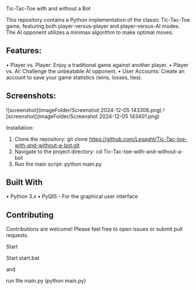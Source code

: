 Tic-Tac-Toe with and without a Bot

This repository contains a Python implementation of the classic Tic-Tac-Toe game, featuring both player-versus-player and player-versus-AI modes. The AI opponent utilizes a minimax algorithm to make optimal moves.

## Features:

• Player vs. Player: Enjoy a traditional game against another player.
• Player vs. AI: Challenge the unbeatable AI opponent.
• User Accounts: Create an account to save your game statistics (wins, losses, ties).

## Screenshots:

![screenshot](imageFolder/Screenshot 2024-12-05 143308.png)
![screenshot](imageFolder/Screenshot 2024-12-05 143401.png)


Installation:

1. Clone the repository: git clone https://github.com/Lesaght/Tic-Tac-toe-with-and-without-a-bot.git
2. Navigate to the project directory: cd Tic-Tac-toe-with-and-without-a-bot
3. Run the main script: python main.py


## Built With

• Python 3.x
• PyQt5 - For the graphical user interface


## Contributing

Contributions are welcome! Please feel free to open issues or submit pull requests.


Start

Start start.bat

and

run file main.py (python main.py)
